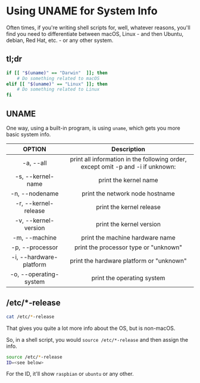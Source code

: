 # Using UNAME for System Info

Often times, if you're writing shell scripts for, well, whatever reasons, you'll find  you need to differentiate between macOS, Linux - and then Ubuntu, debian, Red Hat, etc. - or any other system.

## tl;dr

```bash
if [[ "$(uname)" == "Darwin"  ]]; then
    # Do something related to macOS
elif [[ "$(uname)" == "Linux" ]]; then
    # Do something related to Linux
fi
```

## UNAME

One way, using a built-in program, is using `uname`, which gets you more basic system info.

| OPTION | Description |
|:--------:|:---------:|
| -a, --all  |  print all information in the following order, except omit -p and -i if unknown: |
| -s, --kernel-name | print the kernel name |
| -n, --nodename  | print the network node hostname |
| -r, --kernel-release | print the kernel release  |
| -v, --kernel-version  | print the kernel version |
| -m, --machine  | print the machine hardware name |
| -p, --processor  | print the processor type or "unknown" |
| -i, --hardware-platform  | print the hardware platform or "unknown" |
| -o, --operating-system  | print the operating system |

## /etc/*-release

```bash
cat /etc/*-release
```

That gives you quite a lot more info about the OS, but is non-macOS.

So, in a shell script, you would `source /etc/*-release` and then assign the info.

```bash
source /etc/*-release
ID=<see below>
```

For the ID, it'll show `raspbian` or `ubuntu` or any other. 
